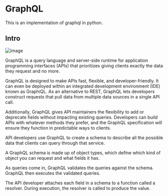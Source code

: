 # GraphQL
This is an implementation of graphql in python.

## Intro

![image](https://user-images.githubusercontent.com/50926437/130272807-b37f02dc-4f56-4d63-ba34-f6bb27925c96.png)

GraphQL is a query language and server-side runtime for application programming interfaces (APIs) that prioritizes giving clients exactly the data they request and no more. 

GraphQL is designed to make APIs fast, flexible, and developer-friendly. It can even be deployed within an integrated development environment (IDE) known as GraphiQL. As an alternative to REST, GraphQL lets developers construct requests that pull data from multiple data sources in a single API call. 

Additionally, GraphQL gives API maintainers the flexibility to add or deprecate fields without impacting existing queries. Developers can build APIs with whatever methods they prefer, and the GraphQL specification will ensure they function in predictable ways to clients.

API developers use GraphQL to create a schema to describe all the possible data that clients can query through that service. 

A GraphQL schema is made up of object types, which define which kind of object you can request and what fields it has. 

As queries come in, GraphQL validates the queries against the schema. GraphQL then executes the validated queries.

The API developer attaches each field in a schema to a function called a resolver. During execution, the resolver is called to produce the value.
